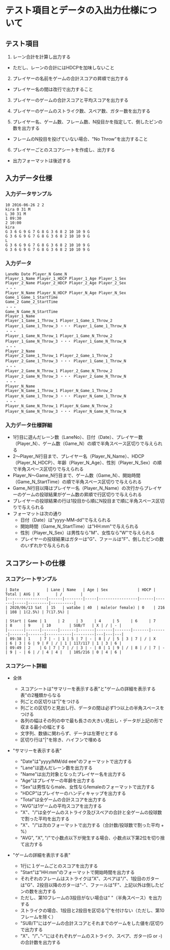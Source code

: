 # テスト項目とデータの入出力仕様について

## テスト項目

1. レーン合計を計算し出力する
  - ただし、レーンの合計にはHDCPを加味しないこと

2. プレイヤーの名前をゲームの合計スコアの昇順で出力する
  - プレイヤー名の間は改行で出力すること

3. プレイヤーのゲームの合計スコアと平均スコアを出力する

4. プレイヤーのゲームのストライク数、スペア数、ガター数を出力する

5. プレイヤー名、ゲーム数、フレーム数、N投目かを指定して、倒したピンの数を出力する
  - フレームのN投目を投げていない場合、"No Throw"を出力すること

6. プレイヤーごとのスコアシートを作成し、出力する
  - 出力フォーマットは後述する


## 入力データ仕様

### 入力データサンプル
```
10 2016-06-26 2 2
kira 0 31 M
L 30 31 M
1 09:30
2 10:00
kira
G 3 6 G 9 G 7 G 8 G 3 6 8 2 10 10 9 G
G 3 6 G 9 G 7 G 8 G 3 6 8 2 10 10 9 G
L
G 3 6 G 9 G 7 G 8 G 3 6 8 2 10 10 9 G
G 3 6 G 9 G 7 G 8 G 3 6 8 2 10 10 9 G
```

### 入力データ
```
LaneNo Date Player_N Game_N
Player_1_Name Player_1_HDCP Player_1_Age Player_1_Sex
Player_2_Name Player_2_HDCP Player_2_Age Player_2_Sex
・・・
Player_N_Name Player_N_HDCP Player_N_Age Player_N_Sex
Game_1 Game_1_StartTime
Game_2 Game_2_StartTime
・・・
Game_N Game_N_StartTime
Player_1_Name
Player_1_Game_1_Throw_1 Player_1_Game_1_Throw_2 Player_1_Game_1_Throw_3 ・・・ Player_1_Game_1_Throw_N
・・・
Player_1_Game_N_Throw_1 Player_1_Game_N_Throw_2 Player_1_Game_N_Throw_3 ・・・ Player_1_Game_N_Throw_N
・・・
Player_2_Name
Player_2_Game_1_Throw_1 Player_2_Game_1_Throw_2 Player_2_Game_1_Throw_3 ・・・ Player_1_Game_1_Throw_N
・・・
Player_2_Game_N_Throw_1 Player_2_Game_N_Throw_2 Player_2_Game_N_Throw_3 ・・・ Player_2_Game_N_Throw_N
・・・
Player_N_Name
Player_N_Game_1_Throw_1 Player_N_Game_1_Throw_2 Player_N_Game_1_Throw_3 ・・・ Player_N_Game_1_Throw_N
・・・
Player_N_Game_N_Throw_1 Player_N_Game_N_Throw_2 Player_N_Game_N_Throw_3 ・・・ Player_N_Game_N_Throw_N
```

### 入力データ仕様詳細
- 1行目に遊んだレーン数（LaneNo）、日付（Date）、プレイヤー数（Player_N）、ゲーム数（Game_N）の順で半角スペース区切りで与えられる
- 2〜Player_N行目まで、プレイヤー名（Player_N_Name）、HDCP（Player_N_HDCP）、年齢（Player_N_Age）、性別（Player_N_Sex）の順で半角スペース区切りで与えられる
- Player_N〜Game_N行目まで、ゲーム数（Game_N）、開始時間（Game_N_StartTime）の順で半角スペース区切りで与えられる
- Game_N行目以降はプレイヤー名（Player_N_Name）の次行からプレイヤーのゲームの投球結果がゲーム数の昇順で行区切りで与えられる
- プレイヤーの投球結果の行は1投目から順にN投目まで順に半角スペース区切りで与えられる
- フォーマットは次の通り
  - 日付（Date）は"yyyy-MM-dd"で与えられる
  - 開始時間（Game_N_StartTime）は"HH:mm"で与えられる
  - 性別（Player_N_Sex）は男性なら"M"、女性なら"W"で与えられる
  - プレイヤーの投球結果はガターは"G"、ファールは"F"、倒したピンの数のいずれかで与えられる


## スコアシートの仕様

### スコアシートサンプル
```
| Date            | Lane | Name   | Age | Sex             | HDCP | Total | AVG | X       | /        |
|-----------------|------|--------|-----|-----------------|------|-------|-----|---------|----------|
| 2020/06/13 Sat  | 15   | watabe | 40  | male(or female) | 0    | 216   | 108 | 1(2.5%) | 7(17.5%) |

| Start | Game | 1     | 2     | 3     | 4     | 5     | 6     | 7     | 8     | 9     | 10        | SUB/T   | X | / | - |
|-------|------|-------|-------|-------|-------|-------|-------|-------|-------|-------|-----------|---------|---|---|---|
| 09:38 | 1    | 7 | - | 1 | 5 | 7 | - | 8 | / | 5 | 3 | 7 | / | X     | 6 | 3 | G | 9 | F | / | 1 | 117/117 | 1 | 3 | 6 |
| 09:49 | 2    | G | 7 | 7 | / | 3 | - | 8 | 1 | 9 | / | 8 | / | 7 | - | 9 | - | 6 | / | 4 | 4 |   | 105/216 | 0 | 4 | 6 |

```

### スコアシート詳細

- 全体
  - スコアシートは"サマリーを表示する表"と"ゲームの詳細を表示する表"の2種類からなる
  - 列ごとの区切りは"|"をつける
  - 列ごとの区切りと見出し行、データの間は必ず1つ以上の半角スペースをつける
  - 各列の幅はその列の中で最も長さの大きい見出し・データが上記の形で収まる最小の幅とする
  - 文字列、数値に関わらず、データは左寄せとする
  - 区切り行は"|"を除き、ハイフンで埋める

- "サマリーを表示する表"
  - "Date"は"yyyy/MM/dd eee"のフォーマットで出力する
  - "Lane"は遊んだレーン数を出力する
  - "Name"は出力対象となったプレイヤー名を出力する
  - "Age"はプレイヤーの年齢を出力する
  - "Sex"は男性ならmale、女性ならfemaleのフォーマットで出力する
  - "HDCP"はプレイヤーのハンディキャップを出力する
  - "Total"は全ゲームの合計スコアを出力する
  - "AVG"は1ゲームの平均スコアを出力する
  - "X"、"/"は全ゲームのストライク及びスペアの合計と全ゲームの投球数で割った平均を出力する
  - "X"、"/"は次のフォーマットで出力する（合計数/投球数で割った平均 + %）
  - "AVG", "X", "/"で小数点以下が発生する場合、小数点以下第2位を切り捨て出力する

- "ゲームの詳細を表示する表"
  - 1行に１ゲームごとのスコアを出力する
  - "Start"は"HH:mm"のフォーマットで開始時間を出力する
  - それぞれのフレームはストライクは”X”、スペアは"/"、1投目のガターは"G"、2投目以降のガターは"-"、ファールは"F"、上記以外は倒したピンの数を出力する
  - ただし、第10フレームの3投目がない場合は" "（半角スペース）を出力する
  - ストライクの場合、1投目と2投目を区切る"|"を付けない（ただし、第10フレームを除く）
  - "SUB/T"にはゲームの合計スコアとそれまでのゲームをした値を/区切りで出力する
  - "X"、"/"、”-”にはそれぞれゲームのストライク、スペア、ガター(G or -)の合計数を出力する

